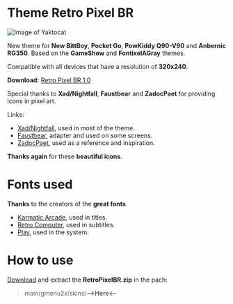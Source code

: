 # Theme Retro Pixel BR

![Image of Yaktocat](https://github.com/mrwasterbr/retropixelbr/blob/main/Images/display.png)

New theme for **New BittBoy**, **Pocket Go**, **PowKiddy Q90-V90** and **Anbernic RG350**. Based on the **GameShow** and **FontixelAGray** themes.

Compatible with all devices that have a resolution of **320x240**.

**Download:** [Retro Pixel BR 1.0](https://github.com/mrwasterbr/retropixelbr/releases/tag/1.0)

Special thanks to **Xad/Nightfall**, **Faustbear** and **ZadocPaet** for providing icons in pixel art.

Links:

* [Xad/Nightfall](https://www.nightfallcrew.com/21/11/2009/96-icons-of-vintage-consoles-computers/), used in most of the theme.
* [Faustbear](https://www.reddit.com/r/miniSNESmods/comments/995ylx/additional_pixel_art_icon_pack_22/), adapter and used on some screens.
* [ZadocPaet](https://www.reddit.com/r/SEGA/comments/2tialr/sega_console_family_in_pixel_art/), used as a reference and inspiration.

**Thanks again** for these **beautiful icons**.

# Fonts used

**Thanks** to the creators of the **great fonts**.

* [Karmatic Arcade](https://www.1001fonts.com/karmatic-arcade-font.html), used in titles.
* [Retro Computer](https://www.dafont.com/retro-computer.font), used in subtitles.
* [Play](https://fonts.google.com/specimen/Play), used in the system.

# How to use
[Download](https://github.com/mrwasterbr/retropixelbr/releases/tag/1.0) and extract the **RetroPixelBR.zip** in the pach:
> main/gmenu2x/skins/**-->Here<--**
